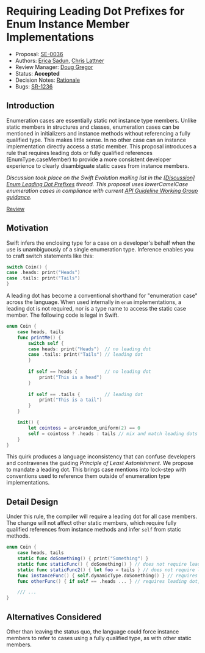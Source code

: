 # Requiring Leading Dot Prefixes for Enum Instance Member Implementations

* Proposal: [SE-0036](https://github.com/apple/swift-evolution/blob/master/proposals/0036-enum-dot.md)
* Authors: [Erica Sadun](http://github.com/erica), [Chris Lattner](https://github.com/lattner)
* Review Manager: [Doug Gregor](https://github.com/DougGregor)
* Status: **Accepted**
* Decision Notes: [Rationale](https://lists.swift.org/pipermail/swift-evolution-announce/2016-April/000100.html)
* Bugs: [SR-1236](https://bugs.swift.org/browse/SR-1236)


## Introduction

Enumeration cases are essentially static not instance type members.
Unlike static members in structures and classes, enumeration cases can be mentioned in 
initializers and instance methods without referencing a fully qualified type. 
This makes little sense. In no other case can an instance implementation directly access a static member. 
This proposal introduces a rule that requires leading dots or fully qualified references (EnumType.caseMember) 
to provide a more consistent developer experience to clearly disambiguate static cases from instance members. 

*Discussion took place on the Swift Evolution mailing list in the [\[Discussion\] Enum Leading Dot Prefixes](https://lists.swift.org/pipermail/swift-evolution/Week-of-Mon-20160208/009861.html) thread. This proposal uses lowerCamelCase enumeration cases in compliance with
current [API Guideline Working Group guidance](https://swift.org/documentation/api-design-guidelines/).*

[Review](https://lists.swift.org/pipermail/swift-evolution/Week-of-Mon-20160328/013956.html)

## Motivation

Swift infers the enclosing type for a case on a developer's behalf when the use is unambiguously of 
a single enumeration type. Inference enables you to craft switch statements like this:

```swift
switch Coin() {
case .heads: print("Heads")
case .tails: print("Tails")
}
```

A leading dot has become a conventional shorthand for "enumeration case" across the language. 
When used internally in `enum` implementations, a leading dot is not required, nor is a type name
to access the static case member. The following code is legal in Swift.

```swift
enum Coin {
    case heads, tails
    func printMe() {
        switch self {
        case heads: print("Heads")  // no leading dot
        case .tails: print("Tails") // leading dot
        }
        
        if self == heads {          // no leading dot
            print("This is a head")
        }
        
        if self == .tails {         // leading dot
            print("This is a tail")
        }
    }

    init() {
        let cointoss = arc4random_uniform(2) == 0
        self = cointoss ? .heads : tails // mix and match leading dots
    }
}
```

This quirk produces a language inconsistency that can confuse developers and contravenes
the guiding *Principle of Least Astonishment*. We propose to mandate a leading dot. 
This brings case mentions into lock-step with conventions used to reference 
them outside of enumeration type implementations.


## Detail Design 

Under this rule, the compiler will require a leading dot for all case members. 
The change will not affect other static members, which require fully qualified references 
from instance methods and infer `self` from static methods.

```swift
enum Coin {
    case heads, tails
    static func doSomething() { print("Something") }
    static func staticFunc() { doSomething() } // does not require leading dot
    static func staticFunc2() { let foo = tails } // does not require leading dot, following static convention
    func instanceFunc() { self.dynamicType.doSomething() } // requires full qualification
    func otherFunc() { if self == .heads ... } // requires leading dot, also initializers

    /// ...
} 
```

## Alternatives Considered

Other than leaving the status quo, the language could force instance 
members to refer to cases using a fully qualified type, as with other 
static members.

